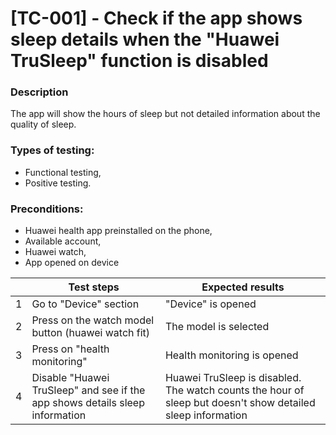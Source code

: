 # **[TC-001] - Check if the app shows sleep details when the "Huawei TruSleep" function is disabled**

### **Description**

The app will show the hours of sleep but not detailed information about the quality of sleep.

### **Types of testing:**

- Functional testing,
- Positive testing.

### **Preconditions:**

- Huawei health app preinstalled on the phone,
- Available account,
- Huawei watch,
- App opened on device

|     | **Test steps**                                                               | **Expected results**                                                                                        |
| --- | ---------------------------------------------------------------------------- | ----------------------------------------------------------------------------------------------------------- |
| 1   | Go to "Device" section                                                       | "Device" is opened                                                                                          |
| 2   | Press on the watch model button (huawei watch fit)                           | The model is selected                                                                                       |
| 3   | Press on "health monitoring"                                                 | Health monitoring is opened                                                                                 |
| 4   | Disable "Huawei TruSleep" and see if the app shows details sleep information | Huawei TruSleep is disabled. The watch counts the hour of sleep but doesn't show detailed sleep information |
